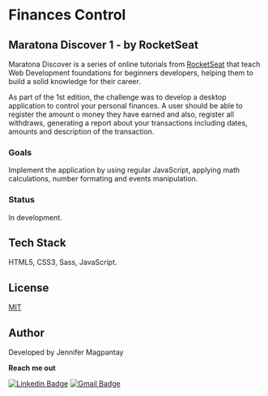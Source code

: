 # Finances Control 

## Maratona Discover 1 - by RocketSeat

Maratona Discover is a series of online tutorials from [RocketSeat](https://rocketseat.com.br/) that teach Web Development foundations for beginners developers, helping them to build a solid knowledge for their career. 

As part of the 1st edition, the challenge was to develop a desktop application to control your personal finances. A user should be able to register the amount o money they have earned and also, register all withdraws, generating a report about your transactions including dates, amounts and description of the transaction.

### Goals

Implement the application by using regular JavaScript, applying math calculations, number formating and events manipulation.

### Status

In development.

## Tech Stack

HTML5, CSS3, Sass, JavaScript.

## License

[MIT](https://choosealicense.com/licenses/mit/)

    
## Author

Developed by Jennifer Magpantay 

**Reach me out** 

[![Linkedin Badge](https://img.shields.io/badge/-Jennifer-blue?style=flat-square&logo=Linkedin&logoColor=white&link=https://www.linkedin.com/in/jennifermagpantay/)](https://www.linkedin.com/in/jennifermagpantay/) [![Gmail Badge](https://img.shields.io/badge/-jennifer.magpantay@gmail.com-c14438?style=flat-square&logo=Gmail&logoColor=white&link=mailto:jennifer.magpantay@gmail.com)](mailto:jennifer.magpantay@gmail.com)
 
